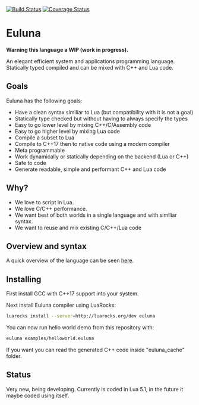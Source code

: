 [![Build Status](https://travis-ci.org/edubart/euluna-lang.svg?branch=master)](https://travis-ci.org/edubart/euluna-lang)
[![Coverage Status](https://coveralls.io/repos/github/edubart/euluna-lang/badge.svg)](https://coveralls.io/github/edubart/euluna-lang)

# Euluna

**Warning this language a WIP (work in progress).**

An elegant efficient system and applications programming language. Statically
typed compiled and can be mixed with C++ and Lua code. 

## Goals

Euluna has the following goals:

* Have a clean syntax similiar to Lua (but compatibility with it is not a goal)
* Statically type checked but without having to always specify the types
* Easy to go lower level by mixing C++/C/Assembly code
* Easy to go higher level by mixing Lua code
* Compile a subset to Lua
* Compile to C++17 then to native code using a modern compiler
* Meta programmable
* Work dynamically or statically depending on the backend (Lua or C++)
* Safe to code
* Generate readable, simple and performant C++ and Lua code

## Why?

* We love to script in Lua.
* We love C/C++ performance.
* We want best of both worlds in a single language and with similiar syntax.
* We want to reuse and mix existing C/C++/Lua code

## Overview and syntax

A quick overview of the language can be seen [here](https://edubart.github.io/euluna-lang-website/overview/#exceptions).

## Installing

First install GCC with C++17 support into your system.

Next install Euluna compiler using LuaRocks:

```bash
luarocks install --server=http://luarocks.org/dev euluna
```

You can now run hello world demo from this repository with:

```bash
euluna examples/helloworld.euluna
```

If you want you can read the generated C++ code inside "euluna_cache" folder.

## Status

Very new, being developing.
Currently is coded in Lua 5.1, in the future it maybe coded using itself.
